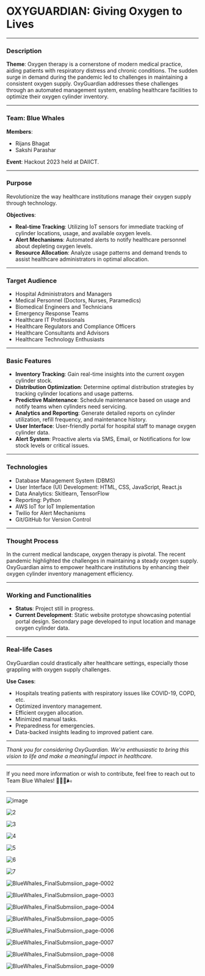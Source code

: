 

# OXYGUARDIAN: Giving Oxygen to Lives

---

### Description

**Theme**: Oxygen therapy is a cornerstone of modern medical practice, aiding patients with respiratory distress and chronic conditions. The sudden surge in demand during the pandemic led to challenges in maintaining a consistent oxygen supply. OxyGuardian addresses these challenges through an automated management system, enabling healthcare facilities to optimize their oxygen cylinder inventory.

---

### Team: Blue Whales

**Members**:
- Rijans Bhagat
- Sakshi Parashar

**Event**: Hackout 2023 held at DAIICT.

---

### Purpose

Revolutionize the way healthcare institutions manage their oxygen supply through technology.

**Objectives**:

- **Real-time Tracking**: Utilizing IoT sensors for immediate tracking of cylinder locations, usage, and available oxygen levels.
- **Alert Mechanisms**: Automated alerts to notify healthcare personnel about depleting oxygen levels.
- **Resource Allocation**: Analyze usage patterns and demand trends to assist healthcare administrators in optimal allocation.

---

### Target Audience

- Hospital Administrators and Managers
- Medical Personnel (Doctors, Nurses, Paramedics)
- Biomedical Engineers and Technicians
- Emergency Response Teams
- Healthcare IT Professionals
- Healthcare Regulators and Compliance Officers
- Healthcare Consultants and Advisors
- Healthcare Technology Enthusiasts

---

### Basic Features

- **Inventory Tracking**: Gain real-time insights into the current oxygen cylinder stock.
- **Distribution Optimization**: Determine optimal distribution strategies by tracking cylinder locations and usage patterns.
- **Predictive Maintenance**: Schedule maintenance based on usage and notify teams when cylinders need servicing.
- **Analytics and Reporting**: Generate detailed reports on cylinder utilization, refill frequency, and maintenance history.
- **User Interface**: User-friendly portal for hospital staff to manage oxygen cylinder data.
- **Alert System**: Proactive alerts via SMS, Email, or Notifications for low stock levels or critical issues.

---

### Technologies

- Database Management System (DBMS)
- User Interface (UI) Development: HTML, CSS, JavaScript, React.js
- Data Analytics: Skitlearn, TensorFlow
- Reporting: Python
- AWS IoT for IoT Implementation
- Twilio for Alert Mechanisms
- Git/GitHub for Version Control

---

### Thought Process

In the current medical landscape, oxygen therapy is pivotal. The recent pandemic highlighted the challenges in maintaining a steady oxygen supply. OxyGuardian aims to empower healthcare institutions by enhancing their oxygen cylinder inventory management efficiency.

---

### Working and Functionalities

- **Status**: Project still in progress.
- **Current Development**: Static website prototype showcasing potential portal design. Secondary page developed to input location and manage oxygen cylinder data.

---

### Real-life Cases

OxyGuardian could drastically alter healthcare settings, especially those grappling with oxygen supply challenges. 

**Use Cases**:
- Hospitals treating patients with respiratory issues like COVID-19, COPD, etc.
- Optimized inventory management.
- Efficient oxygen allocation.
- Minimized manual tasks.
- Preparedness for emergencies.
- Data-backed insights leading to improved patient care.

---

_Thank you for considering OxyGuardian. We're enthusiastic to bring this vision to life and make a meaningful impact in healthcare._

---

If you need more information or wish to contribute, feel free to reach out to Team Blue Whales! 🐳🌊🧪🌬

---

![image](https://github.com/riju951/Hackout-23/assets/82694741/ce7400ab-c9ad-47dd-af98-53bed508feaf)

![2](https://github.com/riju951/Hackout-23/assets/82694741/1837ca70-d921-4cb9-9076-117ac18c4470)

![3](https://github.com/riju951/Hackout-23/assets/82694741/7239c5eb-f100-4869-98e7-99750dd7c179)

![4](https://github.com/riju951/Hackout-23/assets/82694741/5fd611cf-b974-48d1-a2e6-6a88325a3d50)

![5](https://github.com/riju951/Hackout-23/assets/82694741/8f4a4a64-b47c-4e86-bc93-07b96f2bbd2e)

![6](https://github.com/riju951/Hackout-23/assets/82694741/7a42b3eb-28dc-415e-9a75-4086a2701f28)

![7](https://github.com/riju951/Hackout-23/assets/82694741/7514be63-fbde-47cc-b7a7-391cee59960e)

![BlueWhales_FinalSubmsiion_page-0002](https://github.com/riju951/BlueWhales_Phase3_Submission_H23/assets/82694741/4f7a29be-4d3d-43d5-8feb-b46140ff368d)

![BlueWhales_FinalSubmsiion_page-0003](https://github.com/riju951/BlueWhales_Phase3_Submission_H23/assets/82694741/f8d83683-5928-4559-9991-325e9cb89d5f)

![BlueWhales_FinalSubmsiion_page-0004](https://github.com/riju951/BlueWhales_Phase3_Submission_H23/assets/82694741/afee4715-d722-46b4-81e4-a17b47c47f4c)

![BlueWhales_FinalSubmsiion_page-0005](https://github.com/riju951/BlueWhales_Phase3_Submission_H23/assets/82694741/f0c1060b-3f0f-49b9-9fc7-812d158cf93d)

![BlueWhales_FinalSubmsiion_page-0006](https://github.com/riju951/BlueWhales_Phase3_Submission_H23/assets/82694741/c1883e8d-b749-4c48-8409-d59f9f37bc57)

![BlueWhales_FinalSubmsiion_page-0007](https://github.com/riju951/BlueWhales_Phase3_Submission_H23/assets/82694741/206806da-e7c6-4298-8862-ab8da1bdc8ea)

![BlueWhales_FinalSubmsiion_page-0008](https://github.com/riju951/BlueWhales_Phase3_Submission_H23/assets/82694741/d85edc38-becd-4b19-b3bf-c0ec6a61ab85)

![BlueWhales_FinalSubmsiion_page-0009](https://github.com/riju951/BlueWhales_Phase3_Submission_H23/assets/82694741/b4d32756-02c7-4113-a48f-25387e4ff2d8)





